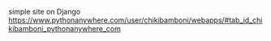 simple site on Django https://www.pythonanywhere.com/user/chikibamboni/webapps/#tab_id_chikibamboni_pythonanywhere_com
